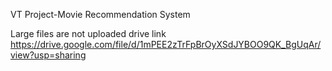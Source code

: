 VT Project-Movie Recommendation System

Large files are not uploaded 
drive link https://drive.google.com/file/d/1mPEE2zTrFpBrOyXSdJYBOO9QK_BgUqAr/view?usp=sharing
